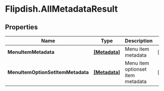 # Flipdish.AllMetadataResult

## Properties

Name | Type | Description | Notes
------------ | ------------- | ------------- | -------------
**MenuItemMetadata** | [**[Metadata]**](Metadata.md) | Menu item metadata | [optional] 
**MenuItemOptionSetItemMetadata** | [**[Metadata]**](Metadata.md) | Menu item optionset item metadata | [optional] 


